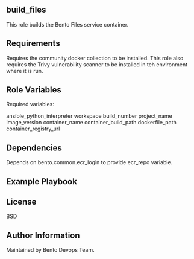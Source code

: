 build_files
------------

This role builds the Bento Files service container.

Requirements
------------

Requires the community.docker collection to be installed. This role also requires the Trivy vulnerability scanner to be installed in teh environment where it is run.

Role Variables
--------------

Required variables:

ansible_python_interpreter
workspace
build_number
project_name
image_version
container_name
container_build_path
dockerfile_path
container_registry_url

Dependencies
------------

Depends on bento.common.ecr_login to provide ecr_repo variable.

Example Playbook
----------------



License
-------

BSD

Author Information
------------------

Maintained by Bento Devops Team.
